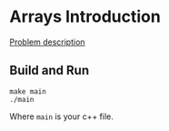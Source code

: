 # Arrays Introduction

[Problem description](https://www.hackerrank.com/challenges/arrays-introduction)

## Build and Run

```
make main
./main
```

Where `main` is your c++ file.
